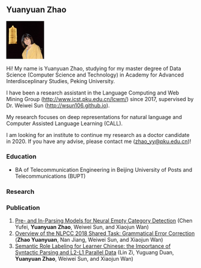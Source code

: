 ## Yuanyuan Zhao

<img src="pic.jpg" width="20%">

Hi! My name is Yuanyuan Zhao, studying for my master degree of Data Science (Computer Science and Technology) in Academy for Advanced Interdisceplinary Studies, Peking University.

I have been a research assistant in the Language Computing and Web Mining Group (http://www.icst.pku.edu.cn/lcwm/) since 2017, supervised by Dr. Weiwei Sun (http://wsun106.github.io).

My research focuses on deep representations for natural language and Computer Assisted Language Learning (CALL).

I am looking for an institute to continue my research as a doctor candidate in 2020.
If you have any advise, please contact me (zhao_yy@pku.edu.cn)!

### Education

- BA of Telecommunication Engineering in Beijing University of Posts and Telecommunications (BUPT)

### Research

### Publication

1. [Pre- and In-Parsing Models for Neural Empty Category Detection](https://aclweb.org/anthology/P18-1250) (Chen Yufei, **Yuanyuan Zhao**, Weiwei Sun, and Xiaojun Wan)
2. [Overview of the NLPCC 2018 Shared Task: Grammatical Error Correction](http://tcci.ccf.org.cn/conference/2018/papers/EV11.pdf) (**Zhao Yuanyuan**, Nan Jiang, Weiwei Sun, and Xiaojun Wan)
3. [Semantic Role Labeling for Learner Chinese: the Importance of Syntactic Parsing and L2-L1 Parallel Data](https://aclweb.org/anthology/D18-1414) (Lin Zi, Yuguang Duan, **Yuanyuan Zhao**, Weiwei Sun, and Xiaojun Wan)
